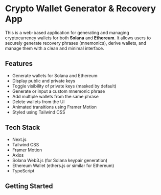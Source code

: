 # Crypto Wallet Generator & Recovery App

This is a web-based application for generating and managing cryptocurrency wallets for both **Solana** and **Ethereum**. It allows users to securely generate recovery phrases (mnemonics), derive wallets, and manage them with a clean and minimal interface.

## Features

- Generate wallets for Solana and Ethereum
- Display public and private keys
- Toggle visibility of private keys (masked by default)
- Generate or input a custom mnemonic phrase
- Add multiple wallets from the same phrase
- Delete wallets from the UI
- Animated transitions using Framer Motion
- Styled using Tailwind CSS

## Tech Stack

- Next.js
- Tailwind CSS
- Framer Motion
- Axios
- Solana Web3.js (for Solana keypair generation)
- Ethereum Wallet (ethers.js or similar for Ethereum)
- TypeScript

## Getting Started
